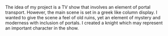 The idea of my project is a TV show that involves an element of portal transport. However, the main scene is set in a greek like column display. I wanted to give the scene a feel of old ruins, yet an element of mystery and moderness with inclusion of portals. I created a knight which may represent an important character in the show.
